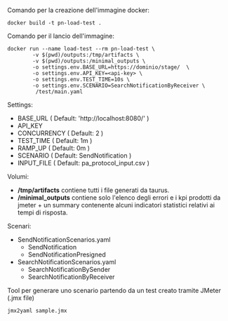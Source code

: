 Comando per la creazione dell'immagine docker:
```
docker build -t pn-load-test .
```
Comando per il lancio dell'immagine:
```
docker run --name load-test --rm pn-load-test \
        -v $(pwd)/outputs:/tmp/artifacts \
        -v $(pwd)/outputs:/minimal_outputs \
        -o settings.env.BASE_URL=https://dominio/stage/  \
        -o settings.env.API_KEY=<api-key> \
        -o settings.env.TEST_TIME=10s \
        -o settings.env.SCENARIO=SearchNotificationByReceiver \
         /test/main.yaml
```
Settings:
- BASE_URL ( Default: 'http://localhost:8080/' )
- API_KEY
- CONCURRENCY ( Default: 2 )
- TEST_TIME ( Default: 1m )
- RAMP_UP ( Default: 0m )
- SCENARIO ( Default: SendNotification )
- INPUT_FILE ( Default: pa_protocol_input.csv )

Volumi:
- **/tmp/artifacts** contiene tutti i file generati da taurus.  
- **/minimal_outputs** contiene solo l'elenco degli errori e i kpi prodotti da 
  jmeter + un summary contenente alcuni indicatori statistici relativi ai tempi 
  di risposta.   


Scenari:
- SendNotificationScenarios.yaml
  - SendNotification
  - SendNotificationPresigned
- SearchNotificationScenarios.yaml
  - SearchNotificationBySender
  - SearchNotificationByReceiver

Tool per generare uno scenario partendo da un test creato tramite JMeter (.jmx file)
```
jmx2yaml sample.jmx
```